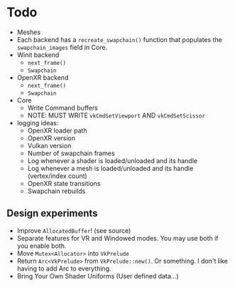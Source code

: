 # Todo
* Meshes
* Each backend has a `recreate_swapchain()` function that populates the `swapchain_images` field in Core.
* Winit backend
    * `next_frame()`
    * `Swapchain`
* OpenXR backend
    * `next_frame()`
    * `Swapchain`
* Core
    * Write Command buffers
    * NOTE: MUST WRITE `vkCmdSetViewport` AND `vkCmdSetScissor`
* logging ideas:
    * OpenXR loader path  
    * OpenXR version
    * Vulkan version
    * Number of swapchain frames
    * Log whenever a shader is loaded/unloaded and its handle
    * Log whenever a mesh is loaded/unloaded and its handle (vertex/index count)
    * OpenXR state transitions
    * Swapchain rebuilds

## Design experiments
* Improve `AllocatedBuffer`! (see source)
* Separate features for VR and Windowed modes. You may use both if you enable both.
* Move `Mutex<Allocator>` into `VkPrelude`
* Return `Arc<VkPrelude>` from `VkPrelude::new()`. Or something. I don't like having to add Arc to everything.
* Bring Your Own Shader Uniforms (User defined data...)
